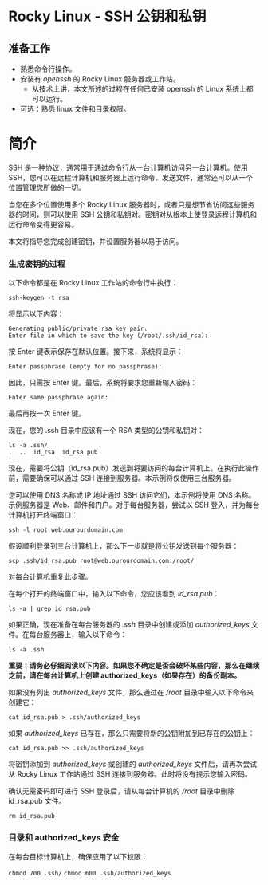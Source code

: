 # Rocky Linux - SSH 公钥和私钥

## 准备工作

* 熟悉命令行操作。
* 安装有 *openssh* 的 Rocky Linux 服务器或工作站。
    * 从技术上讲，本文所述的过程在任何已安装 openssh 的 Linux 系统上都可以运行。
* 可选：熟悉 linux 文件和目录权限。

# 简介

SSH 是一种协议，通常用于通过命令行从一台计算机访问另一台计算机。使用 SSH，您可以在远程计算机和服务器上运行命令、发送文件，通常还可以从一个位置管理您所做的一切。

当您在多个位置使用多个 Rocky Linux 服务器时，或者只是想节省访问这些服务器的时间，则可以使用 SSH 公钥和私钥对。密钥对从根本上使登录远程计算机和运行命令变得更容易。

本文将指导您完成创建密钥，并设置服务器以易于访问。

### 生成密钥的过程

以下命令都是在 Rocky Linux 工作站的命令行中执行：

`ssh-keygen -t rsa`

将显示以下内容：

```
Generating public/private rsa key pair.
Enter file in which to save the key (/root/.ssh/id_rsa):
```

按 Enter 键表示保存在默认位置。接下来，系统将显示：

`Enter passphrase (empty for no passphrase):`

因此，只需按 Enter 键。最后，系统将要求您重新输入密码：

`Enter same passphrase again:`

最后再按一次 Enter 键。

现在，您的 .ssh 目录中应该有一个 RSA 类型的公钥和私钥对：

```
ls -a .ssh/
.  ..  id_rsa  id_rsa.pub
```

现在，需要将公钥（id_rsa.pub）发送到将要访问的每台计算机上。在执行此操作前，需要确保可以通过 SSH 连接到服务器。本示例将仅使用三台服务器。

您可以使用 DNS 名称或 IP 地址通过 SSH 访问它们，本示例将使用 DNS 名称。示例服务器是 Web、邮件和门户。对于每台服务器，尝试以 SSH 登入，并为每台计算机打开终端窗口：

`ssh -l root web.ourourdomain.com`

假设顺利登录到三台计算机上，那么下一步就是将公钥发送到每个服务器：

`scp .ssh/id_rsa.pub root@web.ourourdomain.com:/root/`

对每台计算机重复此步骤。

在每个打开的终端窗口中，输入以下命令，您应该看到 *id_rsa.pub*：

`ls -a | grep id_rsa.pub`

如果正确，现在准备在每台服务器的 *.ssh* 目录中创建或添加 *authorized_keys* 文件。在每台服务器上，输入以下命令：

`ls -a .ssh`

**重要！请务必仔细阅读以下内容。如果您不确定是否会破坏某些内容，那么在继续之前，请在每台计算机上创建 authorized_keys（如果存在）的备份副本。**

如果没有列出 *authorized_keys* 文件，那么通过在 _/root_ 目录中输入以下命令来创建它：

`cat id_rsa.pub > .ssh/authorized_keys`

如果 _authorized_keys_ 已存在，那么只需要将新的公钥附加到已存在的公钥上：

`cat id_rsa.pub >> .ssh/authorized_keys`

将密钥添加到 _authorized_keys_ 或创建的 _authorized_keys_ 文件后，请再次尝试从 Rocky Linux 工作站通过 SSH 连接到服务器。此时将没有提示您输入密码。

确认无需密码即可进行 SSH 登录后，请从每台计算机的 _/root_ 目录中删除 id_rsa.pub 文件。

`rm id_rsa.pub`

### 目录和 authorized_keys 安全

在每台目标计算机上，确保应用了以下权限：

`chmod 700 .ssh/` `chmod 600 .ssh/authorized_keys`

